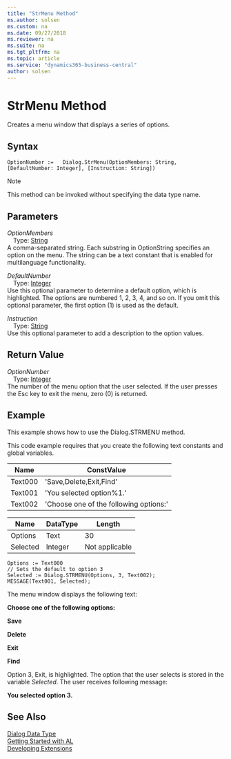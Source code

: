 ```yaml
---
title: "StrMenu Method"
ms.author: solsen
ms.custom: na
ms.date: 09/27/2018
ms.reviewer: na
ms.suite: na
ms.tgt_pltfrm: na
ms.topic: article
ms.service: "dynamics365-business-central"
author: solsen
---
```

[//]: # (START>DO_NOT_EDIT)
[//]: # (IMPORTANT:Do not edit any of the content between here and the END>DO_NOT_EDIT.)
[//]: # (Any modifications should be made in the .resx files in the ModernDev repo.)
# StrMenu Method
Creates a menu window that displays a series of options.

## Syntax
```
OptionNumber :=   Dialog.StrMenu(OptionMembers: String, [DefaultNumber: Integer], [Instruction: String])
```
> [!NOTE]  
> This method can be invoked without specifying the data type name.  
## Parameters
*OptionMembers*  
&emsp;Type: [String](string-data-type.md)  
A comma-separated string. Each substring in OptionString specifies an option on the menu. The string can be a text constant that is enabled for multilanguage functionality.
        
*DefaultNumber*  
&emsp;Type: [Integer](integer-data-type.md)  
Use this optional parameter to determine a default option, which is highlighted. The options are numbered 1, 2, 3, 4, and so on. If you omit this optional parameter, the first option (1) is used as the default.
          
*Instruction*  
&emsp;Type: [String](string-data-type.md)  
Use this optional parameter to add a description to the option values.  


## Return Value
*OptionNumber*  
&emsp;Type: [Integer](integer-data-type.md)  
The number of the menu option that the user selected. If the user presses the Esc key to exit the menu, zero (0) is returned.  


[//]: # (IMPORTANT: END>DO_NOT_EDIT)

## Example  
 This example shows how to use the Dialog.STRMENU method.  
  
 This code example requires that you create the following text constants and global variables.  
  
|Name|ConstValue|  
|----------|----------------|  
|Text000|'Save,Delete,Exit,Find'|  
|Text001|'You selected option%1.'|  
|Text002|'Choose one of the following options:'|  
  
|Name|DataType|Length|  
|----------|--------------|------------|  
|Options|Text|30|  
|Selected|Integer|Not applicable|  
  
```  
Options := Text000  
// Sets the default to option 3  
Selected := Dialog.STRMENU(Options, 3, Text002);  
MESSAGE(Text001, Selected);  
```  
  
 The menu window displays the following text:  
  
 **Choose one of the following options:**  
  
 **Save**  
  
 **Delete**  
  
 **Exit**  
  
 **Find**  
  
 Option 3, Exit, is highlighted. The option that the user selects is stored in the variable *Selected*. The user receives following message:  
  
 **You selected option 3.**  

## See Also
[Dialog Data Type](dialog-data-type.md)  
[Getting Started with AL](../devenv-get-started.md)  
[Developing Extensions](../devenv-dev-overview.md)